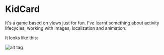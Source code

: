 # KidCard

It's a game based on views just for fun.
I've learnt something about activity lifecycles, working with images, localization and animation.

It looks like this:


![alt tag](https://pp.vk.me/c626128/v626128031/4767a/dv4YfLA9hgI.jpg)
